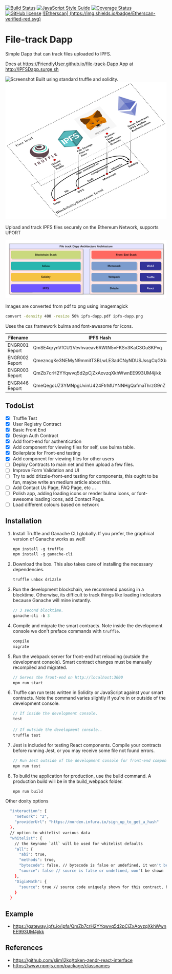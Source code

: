 [![Build Status](https://travis-ci.org/FriendlyUser/file-track-Dapp.svg?branch=master)](https://travis-ci.org/FriendlyUser/file-track-Dapp) [![JavaScript Style Guide](https://img.shields.io/badge/code_style-standard-brightgreen.svg)](https://standardjs.com) [![Coverage Status](https://coveralls.io/repos/github/FriendlyUser/file-track-Dapp/badge.svg?branch=master)](https://coveralls.io/github/FriendlyUser/file-track-Dapp?branch=master) 
[![GitHub license](https://img.shields.io/github/license/FriendlyUser/file-track-Dapp.svg)](https://github.com/FriendlyUser/file-track-Dapp/blob/master/LICENSE) [![Etherscan] (https://img.shields.io/badge/Etherscan-verified-red.svg)](https://etherscan.io/address/0x4e8fec85a98c03bd6187c1eb96462cd3c5586664#code)


# File-track Dapp 


Simple Dapp that can track files uploaded to IPFS.

Docs at https://FriendlyUser.github.io/file-track-Dapp
App at http://IPFSDapp.surge.sh

![Screenshot](https://gateway.ipfs.io/ipfs/Qmb1ZEhXaTCfzdgVxXmW3WqfcjCRG4ctsieP2zkuhFZRtP)
Built using standard truffle and solidity.
![Dapp Architecture](docs/dapp-arch.png)

Upload and track IPFS files securely on the Ethereum Network, supports UPORT

![Dapp Structure](docs/ipfs-dapp.png)

Images are converted from pdf to png using imagemagick

```sh
convert -density 400 -resize 50% ipfs-dapp.pdf ipfs-dapp.png
```

Uses the css framework bulma and font-awesome for icons.


|Filename                | IPFS Hash| url |
| ---| ---| ---| 
| ENGR001 Report   | QmSE4qrynVfCU1Vevhvaeav6RWtN5vFKSn3KaC3GuSKPvq | [ENGR001](https://gateway.ipfs.io/ipfs/QmSE4qrynVfCU1Vevhvaeav6RWtN5vFKSn3KaC3GuSKPvq) |
| ENGR002 Report  |QmezncgKe3NEMyN9mmitT3BLwLE3adCNyNDUSJssgCqGXb | [ENGR002](https://ipfs.io/ipfs/QmezncgKe3NEMyN9mmitT3BLwLE3adCNyNDUSJssgCqGXb) |
| ENGR003 Report  | QmZb7crH2YYqwvq5d2pCjZxAovzqXkhWwnEE993UM4jikk | [ENGR003](https://gateway.ipfs.io/ipfs/QmZb7crH2YYqwvq5d2pCjZxAovzqXkhWwnEE993UM4jikk) |
| ENGR446 Report  | QmeQegoUZ3YMNpgUvinU424FtrMUYNNHgQafmaThrzG9nZ |[ENGR446](https://ipfs.io/ipfs/QmeQegoUZ3YMNpgUvinU424FtrMUYNNHgQafmaThrzG9nZ) |

## TodoList

- [x] Truffle Test 
- [x] User Registry Contract
- [x] Basic Front End
- [x] Design Auth Contract
- [x] Add front-end for authentication
- [x] Add component for viewing files for self, use bulma table.
- [x] Boilerplate for Front-end testing
- [x] Add component for viewing files for other users
- [ ] Deploy Contracts to main net and then upload a few files.
- [ ] Improve Form Validation and UI
- [ ] Try to add drizzle-front-end testing for components, this ought to be fun, maybe write an medium article about this.
- [ ] Add Contact Us Page, FAQ Page, etc ...
- [ ] Polish app, adding loading icons or render bulma icons, or font-awesome loading icons, add Contact Page.
- [ ] Load different colours based on network

## Installation

1. Install Truffle and Ganache CLI globally. If you prefer, the graphical version of Ganache works as well!
    ```javascript
    npm install -g truffle
    npm install -g ganache-cli
    ```

2. Download the box. This also takes care of installing the necessary dependencies.
    ```javascript
    truffle unbox drizzle
    ```

3. Run the development blockchain, we recommend passing in a blocktime. Otherwise, its difficult to track things like loading indicators because Ganache will mine instantly.
    ```javascript
    // 3 second blocktime.
    ganache-cli -b 3
    ```

4. Compile and migrate the smart contracts. Note inside the development console we don't preface commands with `truffle`.
    ```javascript
    compile
    migrate
    ```

5. Run the webpack server for front-end hot reloading (outside the development console). Smart contract changes must be manually recompiled and migrated.
    ```javascript
    // Serves the front-end on http://localhost:3000
    npm run start
    ```

6. Truffle can run tests written in Solidity or JavaScript against your smart contracts. Note the command varies slightly if you're in or outside of the development console.
    ```javascript
    // If inside the development console.
    test

    // If outside the development console..
    truffle test
    ```

7. Jest is included for testing React components. Compile your contracts before running Jest, or you may receive some file not found errors.
    ```javascript
    // Run Jest outside of the development console for front-end component tests.
    npm run test
    ```

8. To build the application for production, use the build command. A production build will be in the build_webpack folder.
    ```javascript
    npm run build
    ```
    
 Other doxity options
```sh
  "interaction": {
    "network": "2",
    "providerUrl": "https://morden.infura.io/sign_up_to_get_a_hash"
  },
  // option to whitelist various data
  "whitelist": {
    // the keyname `all` will be used for whitelist defaults
    "all": {
      "abi": true,
      "methods": true,
      "bytecode": false, // bytecode is false or undefined, it won't be shown
      "source": false // source is false or undefined, won't be shown
    },
    "DigixMath": {
      "source": true // source code uniquely shown for this contract, bytecode still hidden
    }
  }
```

## Example

* https://gateway.ipfs.io/ipfs/QmZb7crH2YYqwvq5d2pCjZxAovzqXkhWwnEE993UM4jikk

## References

* https://github.com/slim12kg/token-zendr-react-interface 
* https://www.npmjs.com/package/classnames